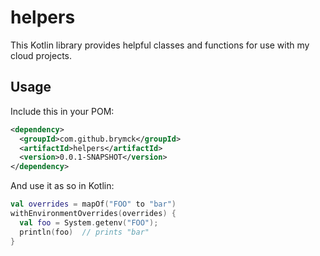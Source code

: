 helpers
=======

This Kotlin library provides helpful classes and functions for use with my cloud projects.

Usage
-----

Include this in your POM:

```xml
<dependency>
  <groupId>com.github.brymck</groupId>
  <artifactId>helpers</artifactId>
  <version>0.0.1-SNAPSHOT</version>
</dependency>
```

And use it as so in Kotlin:

```kotlin
val overrides = mapOf("FOO" to "bar")
withEnvironmentOverrides(overrides) {
  val foo = System.getenv("FOO");
  println(foo)  // prints "bar"
}
```
